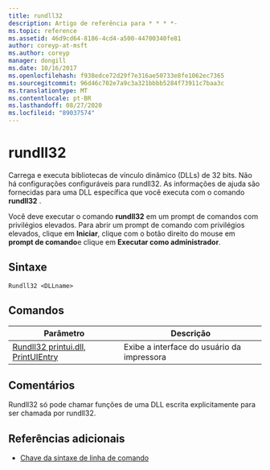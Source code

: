 ```yaml
---
title: rundll32
description: Artigo de referência para * * * *-
ms.topic: reference
ms.assetid: 46d9cd64-8186-4cd4-a500-44700340fe81
author: coreyp-at-msft
ms.author: coreyp
manager: dongill
ms.date: 10/16/2017
ms.openlocfilehash: f938edce72d29f7e316ae50733e8fe1062ec7365
ms.sourcegitcommit: 96d46c702e7a9c3a321bbbb5284f73911c7baa3c
ms.translationtype: MT
ms.contentlocale: pt-BR
ms.lasthandoff: 08/27/2020
ms.locfileid: "89037574"
---
```

# <a name="rundll32"></a>rundll32



Carrega e executa bibliotecas de vínculo dinâmico (DLLs) de 32 bits. Não há configurações configuráveis para rundll32. As informações de ajuda são fornecidas para uma DLL específica que você executa com o comando **rundll32** .

Você deve executar o comando **rundll32** em um prompt de comandos com privilégios elevados. Para abrir um prompt de comando com privilégios elevados, clique em **Iniciar**, clique com o botão direito do mouse em **prompt de comando**e clique em **Executar como administrador**.

## <a name="syntax"></a>Sintaxe

```
Rundll32 <DLLname>
```

## <a name="commands"></a>Comandos

|Parâmetro|Descrição|
|---------|-----------|
|[Rundll32 printui.dll, PrintUIEntry](rundll32-printui.md)|Exibe a interface do usuário da impressora|

## <a name="remarks"></a>Comentários

Rundll32 só pode chamar funções de uma DLL escrita explicitamente para ser chamada por rundll32.

## <a name="additional-references"></a>Referências adicionais

- [Chave da sintaxe de linha de comando](command-line-syntax-key.md)
